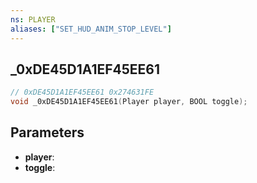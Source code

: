 ```yaml
---
ns: PLAYER
aliases: ["SET_HUD_ANIM_STOP_LEVEL"]
---
```

## _0xDE45D1A1EF45EE61

```c
// 0xDE45D1A1EF45EE61 0x274631FE
void _0xDE45D1A1EF45EE61(Player player, BOOL toggle);
```


## Parameters
* **player**: 
* **toggle**: 

